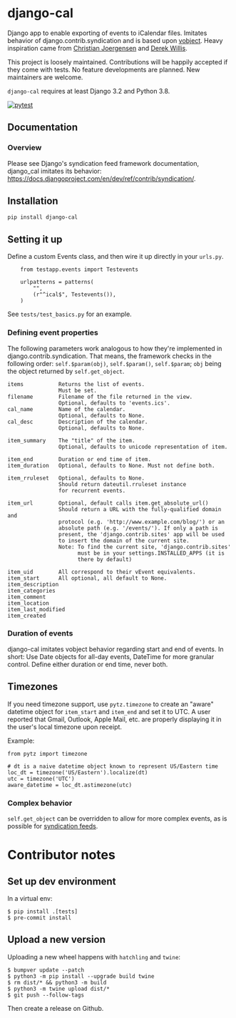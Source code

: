 # django-cal #

Django app to enable exporting of events to iCalendar files.
Imitates behavior of django.contrib.syndication and is based upon
[vobject](https://eventable.github.io/vobject/). Heavy inspiration came from
[Christian Joergensen](http://www.technobabble.dk/2008/mar/06/exposing-calendar-events-using-icalendar-django/)
and [Derek Willis](http://blog.thescoop.org/archives/2007/07/31/django-ical-and-vobject/).

This project is loosely maintained. Contributions will be happily accepted if they come
with tests. No feature developments are planned. New maintainers are welcome.

`django-cal` requires at least Django 3.2 and Python 3.8.

[![pytest](https://github.com/statesofpop/django-cal/actions/workflows/pytest.yml/badge.svg)](https://github.com/statesofpop/django-cal/actions/workflows/pytest.yml)

## Documentation ##

### Overview ###

Please see Django's syndication feed framework documentation, django_cal imitates its
behavior: <https://docs.djangoproject.com/en/dev/ref/contrib/syndication/>.

## Installation ##

    pip install django-cal

## Setting it up ##

Define a custom Events class, and then wire it up directly in your `urls.py`.

```
    from testapp.events import Testevents

    urlpatterns = patterns(
        "",
        (r"^ical$", Testevents()),
    )
```

See `tests/test_basics.py` for an example.


### Defining event properties ###

The following parameters work analogous to how they're implemented in
django.contrib.syndication. That means, the framework checks in the following
order: `self.$param(obj)`, `self.$param()`, `self.$param`; `obj` being the object
returned by `self.get_object`.

    items           Returns the list of events.
                    Must be set.
    filename        Filename of the file returned in the view.
                    Optional, defaults to 'events.ics'.
    cal_name        Name of the calendar.
                    Optional, defaults to None.
    cal_desc        Description of the calendar.
                    Optional, defaults to None.

    item_summary    The "title" of the item.
                    Optional, defaults to unicode representation of item.

    item_end        Duration or end time of item.
    item_duration   Optional, defaults to None. Must not define both.

    item_rruleset   Optional, defaults to None.
                    Should return dateutil.rruleset instance
                    for recurrent events.

    item_url        Optional, default calls item.get_absolute_url()
                    Should return a URL with the fully-qualified domain and
                    protocol (e.g. 'http://www.example.com/blog/') or an
                    absolute path (e.g. '/events/'). If only a path is
                    present, the 'django.contrib.sites' app will be used
                    to insert the domain of the current site.
                    Note: To find the current site, 'django.contrib.sites'
                          must be in your settings.INSTALLED_APPS (it is
                          there by default)

    item_uid        All correspond to their vEvent equivalents.
    item_start      All optional, all default to None.
    item_description
    item_categories
    item_comment
    item_location
    item_last_modified
    item_created

### Duration of events ###

django-cal imitates vobject behavior regarding start and end of events. In short:
Use Date objects for all-day events, DateTime for more granular control.
Define either duration or end time, never both.

## Timezones ###

If you need timezone support, use `pytz.timezone` to create an "aware" datetime object for
`item_start` and `item_end` and set it to UTC. A user reported that Gmail, Outlook,
Apple Mail, etc. are properly displaying it in the user's local timezone upon receipt.

Example:
```
from pytz import timezone

# dt is a naive datetime object known to represent US/Eastern time
loc_dt = timezone('US/Eastern').localize(dt)
utc = timezone('UTC')
aware_datetime = loc_dt.astimezone(utc)
```

### Complex behavior ###

`self.get_object` can be overridden to allow for more complex events, as is possible for
[syndication feeds](https://docs.djangoproject.com/en/dev/ref/contrib/syndication/#a-complex-example).

# Contributor notes

## Set up dev environment

In a virtual env:

    $ pip install .[tests]
    $ pre-commit install

## Upload a new version

Uploading a new wheel happens with `hatchling` and `twine`:

    $ bumpver update --patch
    $ python3 -m pip install --upgrade build twine
    $ rm dist/* && python3 -m build
    $ python3 -m twine upload dist/*
    $ git push --follow-tags

Then create a release on Github.
